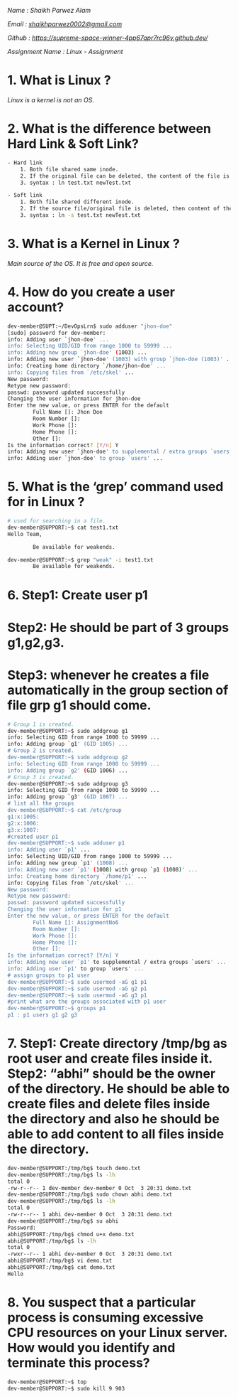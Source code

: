 *Name : Shaikh Parwez Alam*

*Email : shaikhparwez0002@gmail.com*

*Github : https://supreme-space-winner-4pp67qpr7rc96v.github.dev/*

*Assignment Name : Linux - Assignment*

# 1. What is Linux ?
*Linux is a kernel is not an OS.*

# 2. What is the difference between Hard Link & Soft Link?
```bash
- Hard link
    1. Both file shared same inode. 
    2. If the original file can be deleted, the content of the file is still be visible and stored in the system.
    3. syntax : ln test.txt newTest.txt

- Soft link
    1. Both file shared different inode.
    2. If the source file/original file is deleted, then content of the file also deleted.
    3. syntax : ln -s test.txt newTest.txt
```
# 3. What is a Kernel in Linux ?

*Main source of the OS. It is free and open source.*

# 4. How do you create a user account?

```bash
dev-member@SUPT:~/DevOpsLrn$ sudo adduser "jhon-doe"
[sudo] password for dev-member:
info: Adding user `jhon-doe' ...
info: Selecting UID/GID from range 1000 to 59999 ...
info: Adding new group `jhon-doe' (1003) ...
info: Adding new user `jhon-doe' (1003) with group `jhon-doe (1003)' ...
info: Creating home directory `/home/jhon-doe' ...
info: Copying files from `/etc/skel' ...
New password:
Retype new password:
passwd: password updated successfully
Changing the user information for jhon-doe
Enter the new value, or press ENTER for the default
        Full Name []: Jhon Doe
        Room Number []:
        Work Phone []:
        Home Phone []:
        Other []:
Is the information correct? [Y/n] Y
info: Adding new user `jhon-doe' to supplemental / extra groups `users' ...
info: Adding user `jhon-doe' to group `users' ...
```
# 5. What is the ‘grep’ command used for in Linux ?

```bash
# used for searching in a file.
dev-member@SUPPORT:~$ cat test1.txt
Hello Team,

        Be available for weakends.

dev-member@SUPPORT:~$ grep "weak" -i test1.txt
        Be available for weakends.
```

# 6. Step1: Create user p1
# Step2: He should be part of 3 groups g1,g2,g3.
# Step3: whenever he creates a file automatically in the group section of file grp g1 should come.

```bash
# Group 1 is created.
dev-member@SUPPORT:~$ sudo addgroup g1  
info: Selecting GID from range 1000 to 59999 ...
info: Adding group `g1' (GID 1005) ...
# Group 2 is created.
dev-member@SUPPORT:~$ sudo addgroup g2
info: Selecting GID from range 1000 to 59999 ...
info: Adding group `g2' (GID 1006) ...
# Group 3 is created.
dev-member@SUPPORT:~$ sudo addgroup g3
info: Selecting GID from range 1000 to 59999 ...
info: Adding group `g3' (GID 1007) ...
# list all the groups
dev-member@SUPPORT:~$ cat /etc/group
g1:x:1005:
g2:x:1006:
g3:x:1007:
#created user p1
dev-member@SUPPORT:~$ sudo adduser p1
info: Adding user `p1' ...
info: Selecting UID/GID from range 1000 to 59999 ...
info: Adding new group `p1' (1008) ...
info: Adding new user `p1' (1008) with group `p1 (1008)' ...
info: Creating home directory `/home/p1' ...
info: Copying files from `/etc/skel' ...
New password:
Retype new password:
passwd: password updated successfully
Changing the user information for p1
Enter the new value, or press ENTER for the default
        Full Name []: AssignmentNo6
        Room Number []:
        Work Phone []:
        Home Phone []:
        Other []:
Is the information correct? [Y/n] Y
info: Adding new user `p1' to supplemental / extra groups `users' ...
info: Adding user `p1' to group `users' ...
# assign groups to p1 user
dev-member@SUPPORT:~$ sudo usermod -aG g1 p1
dev-member@SUPPORT:~$ sudo usermod -aG g2 p1
dev-member@SUPPORT:~$ sudo usermod -aG g3 p1
#print what are the groups associated with p1 user
dev-member@SUPPORT:~$ groups p1
p1 : p1 users g1 g2 g3
```

# 7. Step1: Create directory /tmp/bg as root user and create files inside it. Step2: “abhi” should be the owner of the directory. He should be able to create files and delete files inside the directory and also he should be able to add content to all files inside the directory.

```bash
dev-member@SUPPORT:/tmp/bg$ touch demo.txt
dev-member@SUPPORT:/tmp/bg$ ls -lh
total 0
-rw-r--r-- 1 dev-member dev-member 0 Oct  3 20:31 demo.txt
dev-member@SUPPORT:/tmp/bg$ sudo chown abhi demo.txt
dev-member@SUPPORT:/tmp/bg$ ls -lh
total 0
-rw-r--r-- 1 abhi dev-member 0 Oct  3 20:31 demo.txt
dev-member@SUPPORT:/tmp/bg$ su abhi
Password:
abhi@SUPPORT:/tmp/bg$ chmod u+x demo.txt
abhi@SUPPORT:/tmp/bg$ ls -lh
total 0
-rwxr--r-- 1 abhi dev-member 0 Oct  3 20:31 demo.txt
abhi@SUPPORT:/tmp/bg$ vi demo.txt
abhi@SUPPORT:/tmp/bg$ cat demo.txt
Hello
```

# 8. You suspect that a particular process is consuming excessive CPU resources on your Linux server. How would you identify and terminate this process?

```bash
dev-member@SUPPORT:~$ top
dev-member@SUPPORT:~$ sudo kill 9 903
```